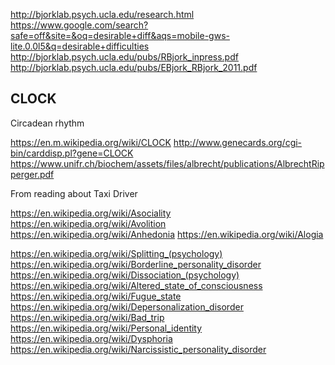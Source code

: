 
<!--
-->

http://bjorklab.psych.ucla.edu/research.html
https://www.google.com/search?safe=off&site=&oq=desirable+diff&aqs=mobile-gws-lite.0.0l5&q=desirable+difficulties
http://bjorklab.psych.ucla.edu/pubs/RBjork_inpress.pdf
http://bjorklab.psych.ucla.edu/pubs/EBjork_RBjork_2011.pdf

CLOCK
-----

Circadean rhythm

https://en.m.wikipedia.org/wiki/CLOCK
http://www.genecards.org/cgi-bin/carddisp.pl?gene=CLOCK
https://www.unifr.ch/biochem/assets/files/albrecht/publications/AlbrechtRipperger.pdf

From reading about Taxi Driver

https://en.wikipedia.org/wiki/Asociality
https://en.wikipedia.org/wiki/Avolition
https://en.wikipedia.org/wiki/Anhedonia
https://en.wikipedia.org/wiki/Alogia

https://en.wikipedia.org/wiki/Splitting_(psychology)
https://en.wikipedia.org/wiki/Borderline_personality_disorder
https://en.wikipedia.org/wiki/Dissociation_(psychology)
https://en.wikipedia.org/wiki/Altered_state_of_consciousness
https://en.wikipedia.org/wiki/Fugue_state
https://en.wikipedia.org/wiki/Depersonalization_disorder
https://en.wikipedia.org/wiki/Bad_trip
https://en.wikipedia.org/wiki/Personal_identity
https://en.wikipedia.org/wiki/Dysphoria
https://en.wikipedia.org/wiki/Narcissistic_personality_disorder


<!-- vim: set autoindent expandtab sw=4 syntax=markdown: -->
